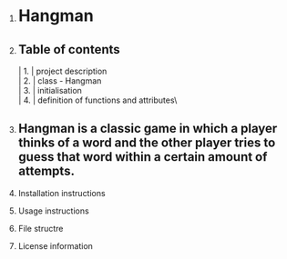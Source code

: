 1. # Hangman 
2. ## Table of contents
   | 1. | project description\
   | 2. | class - Hangman\
   | 3. | initialisation\
   | 4. | definition of functions and attributes\

3. ## Hangman is a classic game in which a player thinks of a word and the other player tries to guess that word within a certain amount of attempts.

4. Installation instructions
5. Usage instructions
6. File structre
7. License information
